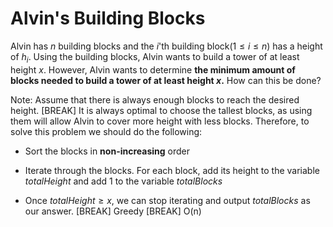 # Alvin's Building Blocks
Alvin has $n$ building blocks and the $i$'th building block$(1 \le i \le n)$ has a height of $h_i$. Using the building blocks, Alvin wants to build a tower of at least height $x$. However, Alvin wants to determine **the minimum amount of blocks needed to build a tower of at least height $x$.** How can this be done?

Note: Assume that there is always enough blocks to reach the desired height.
[BREAK]
It is always optimal to choose the tallest blocks, as using them will allow Alvin to cover more height with less blocks.  Therefore, to solve this problem we should do the following: 

- Sort the blocks in **non-increasing** order

- Iterate through the blocks. For each block, add its height to the variable $totalHeight$ and add $1$ to the variable $totalBlocks$

- Once $totalHeight \ge x$, we can stop iterating and output $totalBlocks$ as our answer.
[BREAK]
Greedy
[BREAK]
O(n)